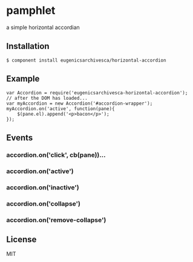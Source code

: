 
# pamphlet

  a simple horizontal accordian

## Installation

    $ component install eugenicsarchivesca/horizontal-accordion

## Example

	var Accordion = require('eugenicsarchivesca-horizontal-accordion');
	// after the DOM has loaded...
	var myAccordion = new Accordion('#accordion-wrapper');
	myAccordion.on('active', function(pane){
		$(pane.el).append('<p>bacon</p>');
	});


## Events

### accordion.on('click', cb(pane))...
### accordion.on('active')
### accordion.on('inactive')
### accordion.on('collapse')
### accordion.on('remove-collapse')


## License

  MIT
